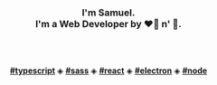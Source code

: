 <p align="center">
  <br>
  <br>
    <h3 align="center">I'm Samuel.<br>I'm a Web Developer by ❤️‍🔥 n' 👻.</h3>
    <br>
    <br>
    <p align="center">
      <a href="https://github.com/topics/typescript"><b>#typescript</b></a> ◈ <a href="https://github.com/topics/sass"><b>#sass</b></a> ◈ <a href="https://github.com/topics/react"><b>#react</b></a> ◈ <a href="https://github.com/topics/electron"><b>#electron</b></a> ◈ <a href="https://github.com/topics/node"><b>#node</b></a>
    </p>
  <br>
  <br>
</p>
